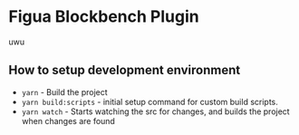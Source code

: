 # Figua Blockbench Plugin
uwu

## How to setup development environment
- `yarn` - Build the project
- `yarn build:scripts` - initial setup command for custom build scripts.
- `yarn watch` - Starts watching the src for changes, and builds the project when changes are found
